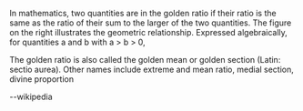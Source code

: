 In mathematics, two quantities are in the golden ratio if their ratio is the same as the ratio of their sum to the larger of the two quantities. The figure on the right illustrates the geometric relationship. Expressed algebraically, for quantities a and b with a > b > 0,

The golden ratio is also called the golden mean or golden section (Latin: sectio aurea). Other names include extreme and mean ratio, medial section, divine proportion


--wikipedia

